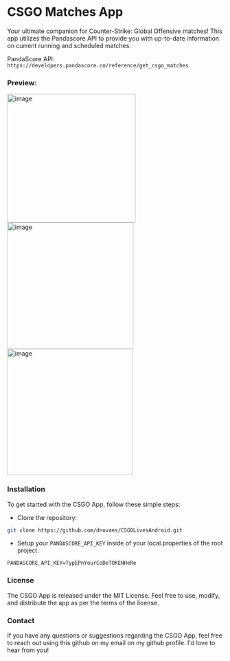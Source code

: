 # CSGO Matches App

Your ultimate companion for Counter-Strike: Global Offensive matches! This app utilizes the Pandascore API to provide you with up-to-date information on current running and scheduled matches.

PandaScore API: `https://developers.pandascore.co/reference/get_csgo_matches`

### Preview:

<img width="299" alt="image" src="https://github.com/dnovaes/CSGOLivesAndroid/assets/3251916/8688ab8e-b5ad-4cf7-a1e2-bf2c08730497">

<img width="294" alt="image" src="https://github.com/dnovaes/CSGOLivesAndroid/assets/3251916/28fb4f64-28c1-48ea-a6d0-ba0abf9aedc6">

<img width="293" alt="image" src="https://github.com/dnovaes/CSGOLivesAndroid/assets/3251916/97a7a8e4-8106-4c5f-af88-cb1c308dca0e">

### Installation
To get started with the CSGO App, follow these simple steps:

- Clone the repository:
```bash
git clone https://github.com/dnovaes/CSGOLivesAndroid.git
```
- Setup your `PANDASCORE_API_KEY` inside of your local.properties of the root project.
```
PANDASCORE_API_KEY=TypEPnYourCoDeTOKENHeRe
```
### License
The CSGO App is released under the MIT License. Feel free to use, modify, and distribute the app as per the terms of the license.

### Contact
If you have any questions or suggestions regarding the CSGO App, feel free to reach out using this github on my email on my github profile. I'd love to hear from you!
